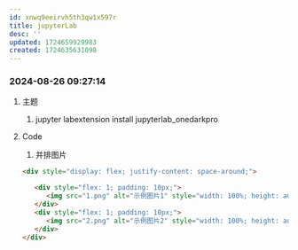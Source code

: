 ```yaml
---
id: xnwq9eeirvh5th3qw1x597r
title: jupyterLab
desc: ''
updated: 1724659929983
created: 1724635631098
---
```


### 2024-08-26 09:27:14

1. 主题
   1. jupyter labextension install jupyterlab_onedarkpro
2. Code
   1. 并排图片

   ```html
   <div style="display: flex; justify-content: space-around;">

      <div style="flex: 1; padding: 10px;">
         <img src="1.png" alt="示例图片1" style="width: 100%; height: auto;">
      </div>
      <div style="flex: 1; padding: 10px;">
         <img src="2.png" alt="示例图片2" style="width: 100%; height: auto;">
      </div>
   </div>
   ```
